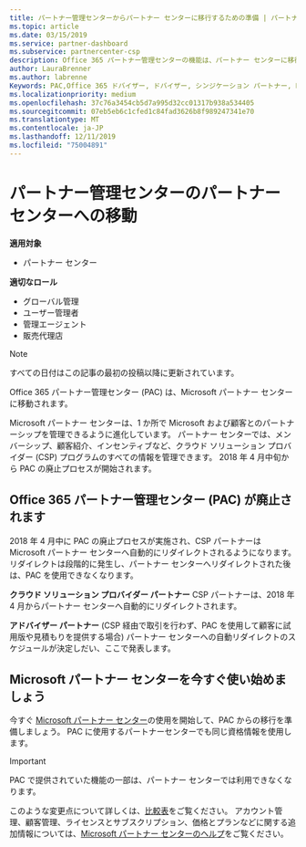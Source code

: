 ```yaml
---
title: パートナー管理センターからパートナー センターに移行するための準備 | パートナー センター
ms.topic: article
ms.date: 03/15/2019
ms.service: partner-dashboard
ms.subservice: partnercenter-csp
description: Office 365 パートナー管理センターの機能は、パートナー センターに移行されます。
author: LauraBrenner
ms.author: labrenne
Keywords: PAC,Office 365 ドバイザー, ドバイザー, シンジケーション パートナー, PAC 廃止, PAC の廃止
ms.localizationpriority: medium
ms.openlocfilehash: 37c76a3454cb5d7a995d32cc01317b938a534405
ms.sourcegitcommit: 07eb5eb6c1cfed1c84fad3626b8f989247341e70
ms.translationtype: MT
ms.contentlocale: ja-JP
ms.lasthandoff: 12/11/2019
ms.locfileid: "75004891"
---
```

# <a name="partner-admin-center-is-moving-to-the-partner-center"></a>パートナー管理センターのパートナー センターへの移動

**適用対象**

-  パートナー センター

**適切なロール**
-   グローバル管理
-   ユーザー管理者
-   管理エージェント
-   販売代理店

> [!NOTE]  
>  すべての日付はこの記事の最初の投稿以降に更新されています。

Office 365 パートナー管理センター (PAC) は、Microsoft パートナー センターに移動されます。

Microsoft パートナー センターは、1 か所で Microsoft および顧客とのパートナーシップを管理できるように進化しています。 パートナー センターでは、メンバーシップ、顧客紹介、インセンティブなど、クラウド ソリューション プロバイダー (CSP) プログラムのすべての情報を管理できます。 2018 年 4 月中旬から PAC の廃止プロセスが開始されます。

## <a name="the-office-365-partner-admin-center-pac-will-be-retired"></a>Office 365 パートナー管理センター (PAC) が廃止されます

2018 年 4 月中に PAC の廃止プロセスが実施され、CSP パートナーは Microsoft パートナー センターへ自動的にリダイレクトされるようになります。 リダイレクトは段階的に発生し、パートナー センターへリダイレクトされた後は、PAC を使用できなくなります。 

**クラウド ソリューション プロバイダー パートナー** CSP パートナーは、2018 年 4 月からパートナー センターへ自動的にリダイレクトされます。 

**アドバイザー パートナー** (CSP 経由で取引を行わず、PAC を使用して顧客に試用版や見積もりを提供する場合) パートナー センターへの自動リダイレクトのスケジュールが決定しだい、ここで発表します。 


## <a name="start-using-the-microsoft-partner-center-now"></a>Microsoft パートナー センターを今すぐ使い始めましょう

今すぐ [Microsoft パートナー センター](https://partnercenter.microsoft.com/)の使用を開始して、PAC からの移行を準備しましょう。  PAC に使用するパートナーセンターでも同じ資格情報を使用します。 

> [!IMPORTANT]  
> PAC で提供されていた機能の一部は、パートナー センターでは利用できなくなります。

 このような変更点について詳しくは、[比較表](moving-from-pac-to-pc.md)をご覧ください。  アカウント管理、顧客管理、ライセンスとサブスクリプション、価格とプランなどに関する追加情報については、[Microsoft パートナー センターのヘルプ](https://partnercenter.microsoft.com/partner/help)をご覧ください。

 
